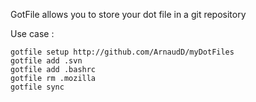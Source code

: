 GotFile allows you to store your dot file in a git repository

Use case :

    gotfile setup http://github.com/ArnaudD/myDotFiles
    gotfile add .svn
    gotfile add .bashrc
    gotfile rm .mozilla
    gotfile sync

